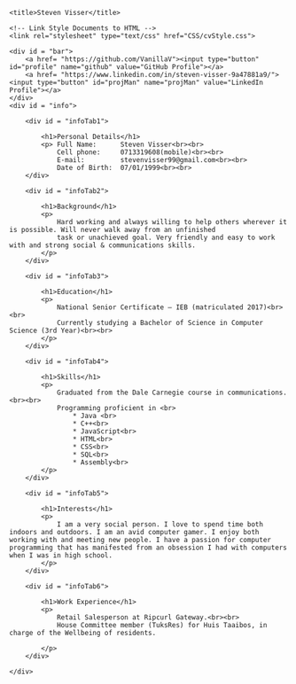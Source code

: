<!DOCTYPE html>

<!-- Home Page for ME -->

<html>

<head>

    <title>Steven Visser</title>

    <!-- Link Style Documents to HTML -->
    <link rel="stylesheet" type="text/css" href="CSS/cvStyle.css">

</head>

<body>
    
    <div id = "bar">
        <a href= "https://github.com/VanillaV"><input type="button" id="profile" name="github" value="GitHub Profile"></a>
        <a href= "https://www.linkedin.com/in/steven-visser-9a47881a9/"><input type="button" id="projMan" name="projMan" value="LinkedIn Profile"></a>
    </div>
    <div id = "info">

        <div id = "infoTab1"> 

            <h1>Personal Details</h1>
            <p> Full Name:      Steven Visser<br><br>
                Cell phone:	    0713319608(mobile)<br><br>
                E-mail:		    stevenvisser99@gmail.com<br><br>
                Date of Birth:	07/01/1999<br><br>
        </div>

        <div id = "infoTab2"> 

            <h1>Background</h1>
            <p> 
                Hard working and always willing to help others wherever it is possible. Will never walk away from an unfinished
                task or unachieved goal. Very friendly and easy to work with and strong social & communications skills.
            </p>
        </div>

        <div id = "infoTab3"> 

            <h1>Education</h1>
            <p> 
                National Senior Certificate – IEB (matriculated 2017)<br><br>
                Currently studying a Bachelor of Science in Computer Science (3rd Year)<br><br>
            </p>
        </div>

        <div id = "infoTab4"> 

            <h1>Skills</h1>
            <p> 
                Graduated from the Dale Carnegie course in communications.<br><br>
                Programming proficient in <br>
                    * Java <br>
                    * C++<br>
                    * JavaScript<br>
                    * HTML<br>
                    * CSS<br>
                    * SQL<br>
                    * Assembly<br>
            </p>
        </div>

        <div id = "infoTab5"> 

            <h1>Interests</h1>
            <p> 
                I am a very social person. I love to spend time both indoors and outdoors. I am an avid computer gamer. I enjoy both working with and meeting new people. I have a passion for computer programming that has manifested from an obsession I had with computers when I was in high school. 
            </p>
        </div>

        <div id = "infoTab6"> 

            <h1>Work Experience</h1>
            <p> 
                Retail Salesperson at Ripcurl Gateway.<br><br>
                House Committee member (TuksRes) for Huis Taaibos, in charge of the Wellbeing of residents.
                
            </p>
        </div>

    </div>   

</body>

</html>
